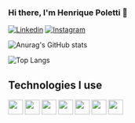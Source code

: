 ### Hi there, I'm Henrique Poletti 👋

[![Linkedin](https://img.shields.io/badge/LinkedIn-0077B5?style=for-the-badge&logo=linkedin&logoColor=white)](https://www.linkedin.com/in/henrique-poletti-0a089a213/)
[![Instagram](https://img.shields.io/badge/Instagram-E4405F?style=for-the-badge&logo=instagram&logoColor=white)](https://www.instagram.com/hrique_p)

![Anurag's GitHub stats](https://github-readme-stats.vercel.app/api?username=HriqueP&show_icons=true&bg_color=020617&title_color=ffffff&text_color=94a3b8&icon_color=0284c7)

![Top Langs](https://github-readme-stats.vercel.app/api/top-langs/?username=HriqueP&layout=compact)

## Technologies I use

<div>
  <img src="https://cdn.jsdelivr.net/gh/devicons/devicon@latest/icons/html5/html5-original.svg" width="30" height="30"/>
  <img src="https://cdn.jsdelivr.net/gh/devicons/devicon@latest/icons/css3/css3-original.svg" width="30" height="30"/>
  <img src="https://cdn.jsdelivr.net/gh/devicons/devicon@latest/icons/javascript/javascript-original.svg" width="30" height="30"/> 
  <img src="https://cdn.jsdelivr.net/gh/devicons/devicon@latest/icons/react/react-original.svg" width="30" height="30"/>
  <img src="https://cdn.jsdelivr.net/gh/devicons/devicon@latest/icons/mysql/mysql-original.svg" width="30" height="30"/>
  <img src="https://cdn.jsdelivr.net/gh/devicons/devicon@latest/icons/php/php-original.svg" width="30" height="30"/>
  <img src="https://cdn.jsdelivr.net/gh/devicons/devicon@latest/icons/python/python-original.svg" width="30" height="30"/>   
</div>
